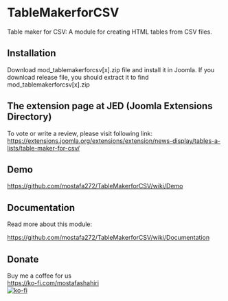 # TableMakerforCSV
Table maker for CSV: A module for creating HTML tables from CSV files.

## Installation
Download mod_tablemakerforcsv[x].zip file and install it in Joomla. If you download release file, you should extract it to find mod_tablemakerforcsv[x].zip

## The extension page at JED (Joomla Extensions Directory)                                         

To vote or write a review, please visit following link:                           
https://extensions.joomla.org/extensions/extension/news-display/tables-a-lists/table-maker-for-csv/          

## Demo              

https://github.com/mostafa272/TableMakerforCSV/wiki/Demo                            
              
              
## Documentation                 

Read more about this module:

https://github.com/mostafa272/TableMakerforCSV/wiki/Documentation                          
                      

## Donate                        
Buy me a coffee for us                         
https://ko-fi.com/mostafashahiri                       
[![ko-fi](https://www.ko-fi.com/img/githubbutton_sm.svg)](https://ko-fi.com/O5O311089)

